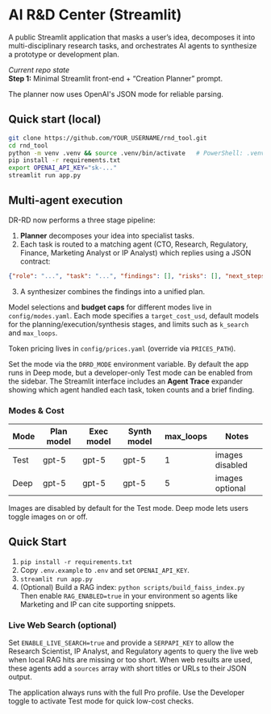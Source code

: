 # AI R&D Center (Streamlit)

A public Streamlit application that masks a user’s idea, decomposes it into
multi-disciplinary research tasks, and orchestrates AI agents to synthesize a
prototype or development plan.

_Current repo state_  
**Step 1:** Minimal Streamlit front-end + “Creation Planner” prompt.

The planner now uses OpenAI's JSON mode for reliable parsing.

## Quick start (local)

```bash
git clone https://github.com/YOUR_USERNAME/rnd_tool.git
cd rnd_tool
python -m venv .venv && source .venv/bin/activate   # PowerShell: .venv\Scripts\activate
pip install -r requirements.txt
export OPENAI_API_KEY="sk-..."
streamlit run app.py
```

## Multi-agent execution

DR-RD now performs a three stage pipeline:

1. **Planner** decomposes your idea into specialist tasks.
2. Each task is routed to a matching agent (CTO, Research, Regulatory, Finance, Marketing Analyst or IP Analyst) which replies using a JSON contract:

```json
{"role": "...", "task": "...", "findings": [], "risks": [], "next_steps": [], "sources": []}
```

3. A synthesizer combines the findings into a unified plan.

Model selections and **budget caps** for different modes live in `config/modes.yaml`.
Each mode specifies a `target_cost_usd`, default models for the planning/execution/synthesis stages,
and limits such as `k_search` and `max_loops`.

Token pricing lives in `config/prices.yaml` (override via `PRICES_PATH`).

Set the mode via the `DRRD_MODE` environment variable. By default the app runs in Deep mode, but a developer-only Test mode can be enabled from the sidebar. The Streamlit interface includes an **Agent Trace** expander showing which agent handled each task, token counts and a brief finding.

### Modes & Cost

| Mode | Plan model | Exec model | Synth model | max_loops | Notes |
|------|------------|------------|-------------|-----------|-------|
| Test | gpt-5 | gpt-5 | gpt-5 | 1 | images disabled |
| Deep | gpt-5 | gpt-5 | gpt-5 | 5 | images optional |

Images are disabled by default for the Test mode. Deep mode lets users toggle images on or off.

## Quick Start
1) `pip install -r requirements.txt`
2) Copy `.env.example` to `.env` and set `OPENAI_API_KEY`.
3) `streamlit run app.py`
4) (Optional) Build a RAG index: `python scripts/build_faiss_index.py`
   Then enable `RAG_ENABLED=true` in your environment so agents like Marketing and IP can cite supporting snippets.

### Live Web Search (optional)

Set `ENABLE_LIVE_SEARCH=true` and provide a `SERPAPI_KEY` to allow the Research Scientist, IP Analyst, and Regulatory agents to query the live web when local RAG hits are missing or too short. When web results are used, these agents add a `sources` array with short titles or URLs to their JSON output.

The application always runs with the full Pro profile. Use the Developer toggle to activate Test mode for quick low-cost checks.
